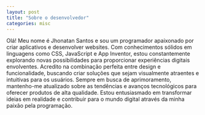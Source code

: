 ```yaml
---
layout: post
title: "Sobre o desenvolvedor"
categories: misc
---
```


Olá! Meu nome é Jhonatan Santos e sou um programador apaixonado por criar aplicativos e desenvolver websites. Com conhecimentos sólidos em linguagens como CSS, JavaScript e App Inventor, estou constantemente explorando novas possibilidades para proporcionar experiências digitais envolventes. Acredito na combinação perfeita entre design e funcionalidade, buscando criar soluções que sejam visualmente atraentes e intuitivas para os usuários. Sempre em busca de aprimoramento, mantenho-me atualizado sobre as tendências e avanços tecnológicos para oferecer produtos de alta qualidade. Estou entusiasmado em transformar ideias em realidade e contribuir para o mundo digital através da minha paixão pela programação.
